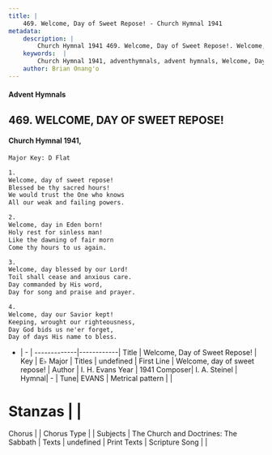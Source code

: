 ```yaml
---
title: |
    469. Welcome, Day of Sweet Repose! - Church Hymnal 1941
metadata:
    description: |
        Church Hymnal 1941 469. Welcome, Day of Sweet Repose!. Welcome, day of sweet repose! Blessed be thy sacred hours! We would trust the One who knows All our weak and failing powers. 
    keywords:  |
        Church Hymnal 1941, adventhymnals, advent hymnals, Welcome, Day of Sweet Repose!, Welcome, day of sweet repose!. 
    author: Brian Onang'o
---
```


#### Advent Hymnals
## 469. WELCOME, DAY OF SWEET REPOSE!
####  Church Hymnal 1941,

```txt
Major Key: D Flat

1.
Welcome, day of sweet repose!
Blessed be thy sacred hours!
We would trust the One who knows
All our weak and failing powers.

2.
Welcome, day in Eden born!
Holy rest for sinless man!
Like the dawning of fair morn
Come thy hours to us again.

3.
Welcome, day blessed by our Lord!
Toil shall cease and anxious care.
Day commanded by His word,
Day for song and praise and prayer.

4.
Welcome, day our Savior kept!
Keeping, wrought our righteousness,
Day God bids us ne'er forget,
Day of days His name to bless.

```

- |   -  |
-------------|------------|
Title | Welcome, Day of Sweet Repose! |
Key | E♭ Major |
Titles | undefined |
First Line | Welcome, day of sweet repose! |
Author | I. H. Evans
Year | 1941
Composer| I. A. Steinel |
Hymnal|  - |
Tune| EVANS |
Metrical pattern | |
# Stanzas |  |
Chorus |  |
Chorus Type |  |
Subjects | The Church and Doctrines: The Sabbath |
Texts | undefined |
Print Texts | 
Scripture Song |  |
    
